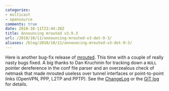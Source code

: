 ```yaml
---
categories:
- multicast
- opensource
comments: true
date: 2010-10-11T23:44:28Z
title: Announcing mrouted v3.9.3
url: /2010/10/11/announcing-mrouted-v3-dot-9-3/
aliases: /blog/2010/10/11/announcing-mrouted-v3-dot-9-3/
---
```


Here is another bug-fix release of [mrouted](/mrouted.html).  This time
with a couple of really nasty bugs fixed.  A big thanks to Dan Kruchinin
for tracking down a `NULL` pointer dereference in the conf file parser
and an overzealous check of netmask that made mrouted useless over
tunnel interfaces or point-to-point links (OpenVPN, PPP, L2TP and PPTP).
See the [ChangeLog][1] or the [GIT log][2] for details.

[1]: https://github.com/troglobit/mrouted/blob/master/ChangeLog
[2]: http://git.troglobit.com/mrouted.git/
